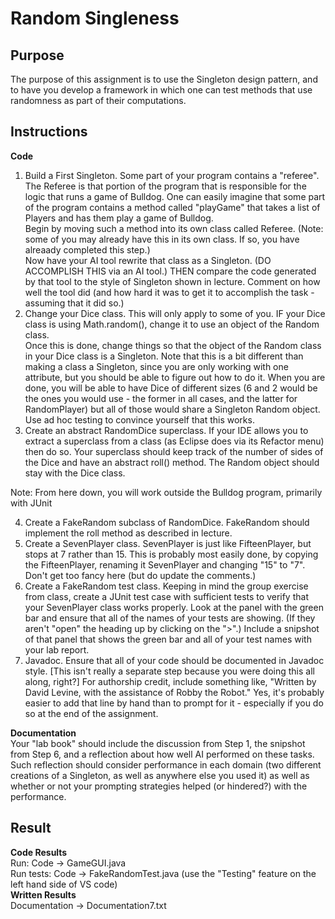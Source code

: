 # Random Singleness 

## Purpose 
The purpose of this assignment is to use the Singleton design pattern, and to have you develop a framework in which one can test methods that use randomness as part of their computations. 

## Instructions 
**Code**
1. Build a First Singleton. Some part of your program contains a "referee". The Referee is that portion of the program that is responsible for the logic that runs a game of Bulldog. One can easily imagine that some part of the program contains a method called "playGame" that takes a list of Players and has them play a game of Bulldog.  
Begin by moving such a method into its own class called Referee. (Note: some of you may already have this in its own class. If so, you have alreaady completed this step.)  
Now have your AI tool rewrite that class as a Singleton. (DO ACCOMPLISH THIS via an AI tool.) THEN compare the code generated by that tool to the style of Singleton shown in lecture. Comment on how well the tool did (and how hard it was to get it to accomplish the task - assuming that it did so.)
2. Change your Dice class. This will only apply to some of you. IF your Dice class is using Math.random(), change it to use an object of the Random class.  
Once this is done, change things so that the object of the Random class in your Dice class is a Singleton. Note that this is a bit different than making a class a Singleton, since you are only working with one attribute, but you should be able to figure out how to do it. When you are done, you will be able to have Dice of different sizes (6 and 2 would be the ones you would use - the former in all cases, and the latter for RandomPlayer) but all of those would share a Singleton Random object.  
Use ad hoc testing to convince yourself that this works.
3. Create an abstract RandomDice superclass. If your IDE allows you to extract a superclass from a class (as Eclipse does via its Refactor menu) then do so. Your superclass should keep track of the number of sides of the Dice and have an abstract roll() method. The Random object should stay with the Dice class.  
  
Note: From here down, you will work outside the Bulldog program, primarily with JUnit  
  
4. Create a FakeRandom subclass of RandomDice. FakeRandom should implement the roll method as described in lecture.
5. Create a SevenPlayer class. SevenPlayer is just like FifteenPlayer, but stops at 7 rather than 15. This is probably most easily done, by copying the FifteenPlayer, renaming it SevenPlayer and changing "15" to "7". Don't get too fancy here (but do update the comments.)
6. Create a FakeRandom test class. Keeping in mind the group exercise from class, create a JUnit test case with sufficient tests to verify that your SevenPlayer class works properly. Look at the panel with the green bar and ensure that all of the names of your tests are showing. (If they aren't "open" the heading up by clicking on the ">".) Include a snipshot of that panel that shows the green bar and all of your test names with your lab report.
7. Javadoc. Ensure that all of your code should be documented in Javadoc style. [This isn't really a separate step because you were doing this all along, right?] For authorship credit, include something like, "Written by David Levine, with the assistance of Robby the Robot." Yes, it's probably easier to add that line by hand than to prompt for it - especially if you do so at the end of the assignment.  
  
**Documentation**  
Your "lab book" should include the discussion from Step 1, the snipshot from Step 6, and a reflection about how well AI performed on these tasks. Such reflection should consider performance in each domain (two different creations of a Singleton, as well as anywhere else you used it) as well as whether or not your prompting strategies helped (or hindered?) with the performance.


## Result
**Code Results**  
Run: Code -> GameGUI.java  
Run tests: Code -> FakeRandomTest.java  (use the "Testing" feature on the left hand side of VS code)  
**Written Results**  
Documentation -> Documentation7.txt 

